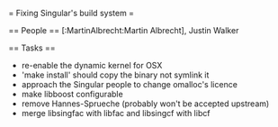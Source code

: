 = Fixing Singular's build system =

== People ==
[:MartinAlbrecht:Martin Albrecht], Justin Walker

== Tasks ==
 * re-enable the dynamic kernel for OSX
 * 'make install' should copy the binary not symlink it
 * approach the Singular people to change omalloc's licence
 * make libboost configurable
 * remove Hannes-Sprueche (probably won't be accepted upstream)
 * merge libsingfac with libfac and libsingcf with libcf
